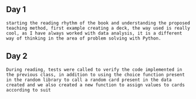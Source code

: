 ## Day 1
    starting the reading rhythm of the book and understanding the proposed teaching method, first example creating a deck, the way used is really cool, as I have always worked with data analysis, it is a different way of thinking in the area of ​​problem solving with Python.
## Day 2
    During reading, tests were called to verify the code implemented in the previous class, in addition to using the choice function present in the random library to call a random card present in the data created and we also created a new function to assign values ​​to cards according to suit